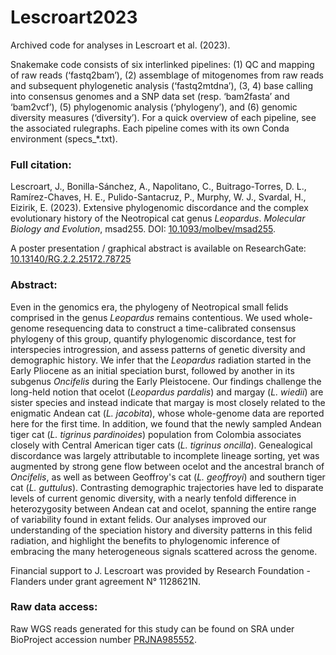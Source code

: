 # Lescroart2023

Archived code for analyses in Lescroart et al. (2023). 

Snakemake code consists of six interlinked pipelines: (1) QC and mapping of raw reads (‘fastq2bam’), (2) assemblage of mitogenomes from raw reads and subsequent phylogenetic analysis (‘fastq2mtdna’), (3, 4) base calling into consensus genomes and a SNP data set (resp. ‘bam2fasta’ and ‘bam2vcf’), (5) phylogenomic analysis (‘phylogeny’), and (6) genomic diversity measures (‘diversity’). For a quick overview of each pipeline, see the associated rulegraphs. Each pipeline comes with its own Conda environment (specs_\*.txt).

### Full citation:

Lescroart, J., Bonilla-Sánchez, A., Napolitano, C., Buitrago-Torres, D. L., Ramírez-Chaves, H. E., Pulido-Santacruz, P., Murphy, W. J., Svardal, H., Eizirik, E. (2023). Extensive phylogenomic discordance and the complex evolutionary history of the Neotropical cat genus *Leopardus*. *Molecular Biology and Evolution*, msad255. DOI: [10.1093/molbev/msad255](https://doi.org/10.1093/molbev/msad255).

A poster presentation / graphical abstract is available on ResearchGate: [10.13140/RG.2.2.25172.78725](http://dx.doi.org/10.13140/RG.2.2.25172.78725)

### Abstract:

Even in the genomics era, the phylogeny of Neotropical small felids comprised in the genus *Leopardus* remains contentious. We used whole-genome resequencing data to construct a time-calibrated consensus phylogeny of this group, quantify phylogenomic discordance, test for interspecies introgression, and assess patterns of genetic diversity and demographic history. We infer that the *Leopardus* radiation started in the Early Pliocene as an initial speciation burst, followed by another in its subgenus *Oncifelis* during the Early Pleistocene. Our findings challenge the long-held notion that ocelot (*Leopardus pardalis*) and margay (*L. wiedii*) are sister species and instead indicate that margay is most closely related to the enigmatic Andean cat (*L. jacobita*), whose whole-genome data are reported here for the first time. In addition, we found that the newly sampled Andean tiger cat (*L. tigrinus pardinoides*) population from Colombia associates closely with Central American tiger cats (*L. tigrinus oncilla*). Genealogical discordance was largely attributable to incomplete lineage sorting, yet was augmented by strong gene flow between ocelot and the ancestral branch of *Oncifelis*, as well as between Geoffroy's cat (*L. geoffroyi*) and southern tiger cat (*L. guttulus*). Contrasting demographic trajectories have led to disparate levels of current genomic diversity, with a nearly tenfold difference in heterozygosity between Andean cat and ocelot, spanning the entire range of variability found in extant felids. Our analyses improved our understanding of the speciation history and diversity patterns in this felid radiation, and highlight the benefits to phylogenomic inference of embracing the many heterogeneous signals scattered across the genome.

Financial support to J. Lescroart was provided by Research Foundation - Flanders under grant agreement N° 1128621N.

### Raw data access:

Raw WGS reads generated for this study can be found on SRA under BioProject accession number [PRJNA985552](https://www.ncbi.nlm.nih.gov/bioproject/?term=PRJNA985552). 
